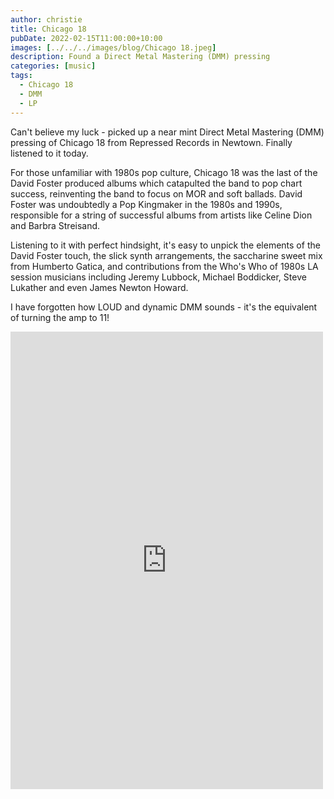 ```yaml
---
author: christie
title: Chicago 18
pubDate: 2022-02-15T11:00:00+10:00
images: [../../../images/blog/Chicago 18.jpeg]
description: Found a Direct Metal Mastering (DMM) pressing
categories: [music]
tags:
  - Chicago 18
  - DMM
  - LP
---
```


Can't believe my luck - picked up a near mint Direct Metal Mastering (DMM) pressing of Chicago 18 from Repressed Records in Newtown. Finally listened to it today.

For those unfamiliar with 1980s pop culture, Chicago 18 was the last of the David Foster produced albums which catapulted the band to pop chart success, reinventing the band to focus on MOR and soft ballads. David Foster was undoubtedly a Pop Kingmaker in the 1980s and 1990s, responsible for a string of successful albums from artists like Celine Dion and Barbra Streisand.

Listening to it with perfect hindsight, it's easy to unpick the elements of the David Foster touch, the slick synth arrangements, the saccharine sweet mix from Humberto Gatica, and contributions from the Who's Who of 1980s LA session musicians including Jeremy Lubbock, Michael Boddicker, Steve Lukather and even James Newton Howard.

I have forgotten how LOUD and dynamic DMM sounds - it's the equivalent of turning the amp to 11!

<iframe src="https://www.facebook.com/plugins/post.php?href=https%3A%2F%2Fwww.facebook.com%2Fchris1.tham%2Fposts%2Fpfbid034iqDrMbtyH9rGMZDJ1ZH6Nc3RRqiigLUvUGsqo1Le4sDiCCNxMfUPz61ooue8q2Tl&show_text=true&width=500" width="500" height="732" style="border:none;overflow:hidden" scrolling="no" frameborder="0" allowfullscreen="true" allow="autoplay; clipboard-write; encrypted-media; picture-in-picture; web-share"></iframe>
